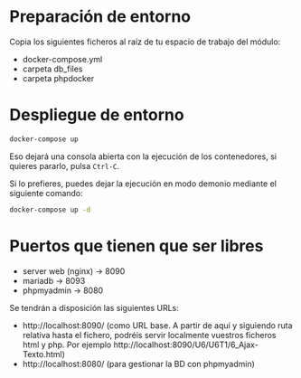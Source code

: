 # Preparación de entorno

Copia los siguientes ficheros al raíz de tu espacio de trabajo del módulo:

- docker-compose.yml
- carpeta db_files
- carpeta phpdocker

# Despliegue de entorno

```bash
docker-compose up
```
Eso dejará una consola abierta con la ejecución de los contenedores, si quieres pararlo, pulsa ```Ctrl-C```.

Si lo prefieres, puedes dejar la ejecución en modo demonio mediante el siguiente comando:

```bash
docker-compose up -d
```

# Puertos que tienen que ser libres

- server web (nginx) -> 8090
- mariadb -> 8093
- phpmyadmin -> 8080 

Se tendrán a disposición las siguientes URLs:

- http://localhost:8090/   (como URL base. A partir de aquí y siguiendo ruta relativa hasta el fichero, podréis servir localmente vuestros ficheros html y php. Por ejemplo http://localhost:8090/U6/U6T1/6_Ajax-Texto.html)
- http://localhost:8080/   (para gestionar la BD con phpmyadmin)
